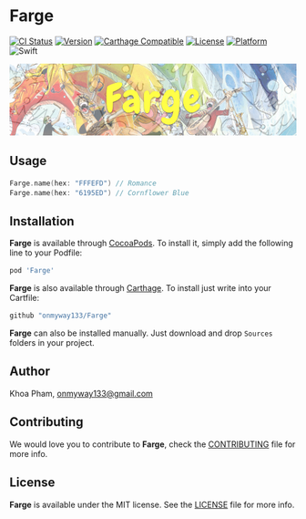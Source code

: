 # Farge

[![CI Status](http://img.shields.io/travis/onmyway133/Farge.svg?style=flat)](https://travis-ci.org/onmyway133/Farge)
[![Version](https://img.shields.io/cocoapods/v/Farge.svg?style=flat)](http://cocoadocs.org/docsets/Farge)
[![Carthage Compatible](https://img.shields.io/badge/Carthage-compatible-4BC51D.svg?style=flat)](https://github.com/Carthage/Carthage)
[![License](https://img.shields.io/cocoapods/l/Farge.svg?style=flat)](http://cocoadocs.org/docsets/Farge)
[![Platform](https://img.shields.io/cocoapods/p/Farge.svg?style=flat)](http://cocoadocs.org/docsets/Farge)
![Swift](https://img.shields.io/badge/%20in-swift%203.0-orange.svg)

![](Screenshots/Banner.png)

## Usage

```swift
Farge.name(hex: "FFFEFD") // Romance
Farge.name(hex: "6195ED") // Cornflower Blue
```

## Installation

**Farge** is available through [CocoaPods](http://cocoapods.org). To install
it, simply add the following line to your Podfile:

```ruby
pod 'Farge'
```

**Farge** is also available through [Carthage](https://github.com/Carthage/Carthage).
To install just write into your Cartfile:

```ruby
github "onmyway133/Farge"
```

**Farge** can also be installed manually. Just download and drop `Sources` folders in your project.

## Author

Khoa Pham, onmyway133@gmail.com

## Contributing

We would love you to contribute to **Farge**, check the [CONTRIBUTING](https://github.com/onmyway133/Farge/blob/master/CONTRIBUTING.md) file for more info.

## License

**Farge** is available under the MIT license. See the [LICENSE](https://github.com/onmyway133/Farge/blob/master/LICENSE.md) file for more info.
